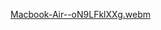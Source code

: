 [Macbook-Air--oN9LFklXXg.webm](https://github.com/ReginaAltubias/Contador/assets/119402699/fc5ab32c-6e5a-4958-8ac3-79a115bfafc2)
